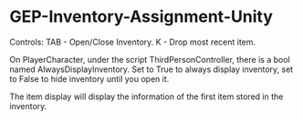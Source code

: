 # GEP-Inventory-Assignment-Unity

Controls:
TAB - Open/Close Inventory.
K - Drop most recent item.

On PlayerCharacter, under the script ThirdPersonController, there is a bool named AlwaysDisplayInventory.
Set to True to always display inventory, set to False to hide inventory until you open it.

The item display will display the information of the first item stored in the inventory. 

